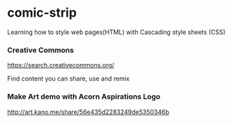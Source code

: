 # comic-strip
Learning how to style web pages(HTML) with Cascading style sheets (CSS)

### Creative Commons
https://search.creativecommons.org/

Find content you can share, use and remix

### Make Art demo with Acorn Aspirations Logo
http://art.kano.me/share/56e435d2283249de5350346b
